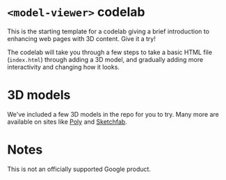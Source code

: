 # `<model-viewer>` codelab

This is the starting template for a codelab giving a brief introduction to
enhancing web pages with 3D content. Give it a try!

The codelab will take you through a few steps to take a basic HTML file
(`index.html`) through adding a 3D model, and gradually adding more
interactivity and changing how it looks.

# 3D models

We've included a few 3D models in the repo for you to try. Many more are
available on sites like [Poly](https://poly.google.com) and
[Sketchfab](https://sketchfab.com).

# Notes

This is not an officially supported Google product.
